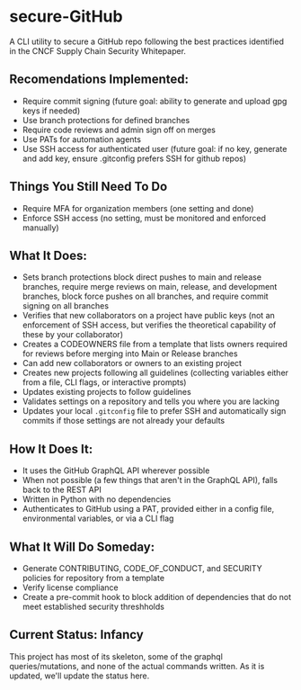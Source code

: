 # secure-GitHub

A CLI utility to secure a GitHub repo following the best practices identified in the CNCF Supply Chain Security Whitepaper.

## Recomendations Implemented:

- Require commit signing (future goal: ability to generate and upload gpg keys if needed)
- Use branch protections for defined branches
- Require code reviews and admin sign off on merges
- Use PATs for automation agents
- Use SSH access for authenticated user (future goal: if no key, generate and add key, ensure .gitconfig prefers SSH for github repos)

## Things You Still Need To Do

- Require MFA for organization members (one setting and done)
- Enforce SSH access (no setting, must be monitored and enforced manually)

## What It Does:
- Sets branch protections block direct pushes to main and release branches, require merge reviews on main, release, and development branches, block force pushes on all branches, and require commit signing on all branches
- Verifies that new collaborators on a project have public keys (not an enforcement of SSH access, but verifies the theoretical capability of these by your collaborator)
- Creates a CODEOWNERS file from a template that lists owners required for reviews before merging into Main or Release branches
- Can add new collaborators or owners to an existing project
- Creates new projects following all guidelines (collecting variables either from a file, CLI flags, or interactive prompts)
- Updates existing projects to follow guidelines
- Validates settings on a repository and tells you where you are lacking
- Updates your local `.gitconfig` file to prefer SSH and automatically sign commits if those settings are not already your defaults

## How It Does It:
- It uses the GitHub GraphQL API wherever possible
- When not possible (a few things that aren't in the GraphQL API), falls back to the REST API
- Written in Python with no dependencies
- Authenticates to GitHub using a PAT, provided either in a config file, environmental variables, or via a CLI flag

## What It Will Do Someday:
- Generate CONTRIBUTING, CODE_OF_CONDUCT, and SECURITY policies for repository from a template
- Verify license compliance
- Create a pre-commit hook to block addition of dependencies that do not meet established security threshholds

## Current Status: Infancy
This project has most of its skeleton, some of the graphql queries/mutations, and none of the actual commands written. As it is updated, we'll update the status here.
